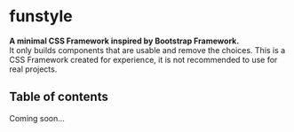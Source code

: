 # funstyle
<p>
<strong>A minimal CSS Framework inspired by Bootstrap Framework.</strong><br>
It only builds components that are usable and remove the choices. This is a CSS Framework created for experience, it is not recommended to use for real projects.
</p>


## Table of contents
Coming soon...